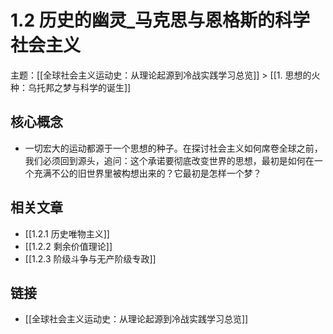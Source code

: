 # 1.2 历史的幽灵_马克思与恩格斯的科学社会主义

主题：[[全球社会主义运动史：从理论起源到冷战实践学习总览]] > [[1. 思想的火种：乌托邦之梦与科学的诞生]]

## 核心概念

- 一切宏大的运动都源于一个思想的种子。在探讨社会主义如何席卷全球之前，我们必须回到源头，追问：这个承诺要彻底改变世界的思想，最初是如何在一个充满不公的旧世界里被构想出来的？它最初是怎样一个梦？

## 相关文章

- [[1.2.1 历史唯物主义]]
- [[1.2.2 剩余价值理论]]
- [[1.2.3 阶级斗争与无产阶级专政]]

## 链接

- [[全球社会主义运动史：从理论起源到冷战实践学习总览]]
